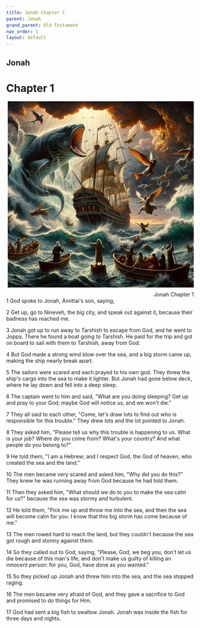 ```yaml
---
title: Jonah Chapter 1
parent: Jonah
grand_parent: Old Testament
nav_order: 1
layout: default
---
```


## Jonah

# Chapter 1

<div style="clear: both; text-align: right;">
    <img src="/assets/Image/Jonah/500/1.jpg" alt="Jonah Chapter 1" class="chapter-image" style="max-width: 100%; height: auto; float: right; margin: 0 0 10px 10px; padding-left: 10%;">
    <figcaption style="font-size: 14px;">Jonah Chapter 1</figcaption>
</div>
1 God spoke to Jonah, Amittai's son, saying,

2 Get up, go to Nineveh, the big city, and speak out against it, because their badness has reached me.

3 Jonah got up to run away to Tarshish to escape from God, and he went to Joppa. There he found a boat going to Tarshish. He paid for the trip and got on board to sail with them to Tarshish, away from God.

4 But God made a strong wind blow over the sea, and a big storm came up, making the ship nearly break apart.

5 The sailors were scared and each prayed to his own god. They threw the ship's cargo into the sea to make it lighter. But Jonah had gone below deck, where he lay down and fell into a deep sleep.

6 The captain went to him and said, "What are you doing sleeping? Get up and pray to your God; maybe God will notice us, and we won't die."

7 They all said to each other, "Come, let's draw lots to find out who is responsible for this trouble." They drew lots and the lot pointed to Jonah.

8 They asked him, "Please tell us why this trouble is happening to us. What is your job? Where do you come from? What's your country? And what people do you belong to?"

9 He told them, "I am a Hebrew; and I respect God, the God of heaven, who created the sea and the land."

10 The men became very scared and asked him, "Why did you do this?" They knew he was running away from God because he had told them.

11 Then they asked him, "What should we do to you to make the sea calm for us?" because the sea was stormy and turbulent.

12 He told them, "Pick me up and throw me into the sea, and then the sea will become calm for you. I know that this big storm has come because of me."

13 The men rowed hard to reach the land, but they couldn't because the sea got rough and stormy against them.

14 So they called out to God, saying, "Please, God, we beg you, don't let us die because of this man's life, and don't make us guilty of killing an innocent person: for you, God, have done as you wanted."

15 So they picked up Jonah and threw him into the sea, and the sea stopped raging.

16 The men became very afraid of God, and they gave a sacrifice to God and promised to do things for Him.

17 God had sent a big fish to swallow Jonah. Jonah was inside the fish for three days and nights.


